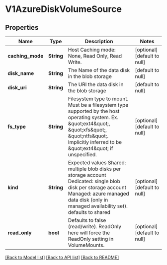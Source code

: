 # V1AzureDiskVolumeSource

## Properties
Name | Type | Description | Notes
------------ | ------------- | ------------- | -------------
**caching_mode** | **String** | Host Caching mode: None, Read Only, Read Write. | [optional] [default to null]
**disk_name** | **String** | The Name of the data disk in the blob storage | [default to null]
**disk_uri** | **String** | The URI the data disk in the blob storage | [default to null]
**fs_type** | **String** | Filesystem type to mount. Must be a filesystem type supported by the host operating system. Ex. \&quot;ext4\&quot;, \&quot;xfs\&quot;, \&quot;ntfs\&quot;. Implicitly inferred to be \&quot;ext4\&quot; if unspecified. | [optional] [default to null]
**kind** | **String** | Expected values Shared: multiple blob disks per storage account  Dedicated: single blob disk per storage account  Managed: azure managed data disk (only in managed availability set). defaults to shared | [optional] [default to null]
**read_only** | **bool** | Defaults to false (read/write). ReadOnly here will force the ReadOnly setting in VolumeMounts. | [optional] [default to null]

[[Back to Model list]](../README.md#documentation-for-models) [[Back to API list]](../README.md#documentation-for-api-endpoints) [[Back to README]](../README.md)


